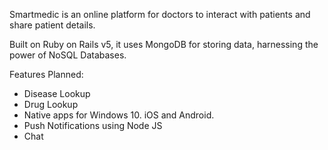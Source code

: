 Smartmedic is an online platform for doctors to interact with patients and share patient details.

Built on Ruby on Rails v5, it uses MongoDB for storing data, harnessing the power of NoSQL Databases.

Features Planned:
  - Disease Lookup
  - Drug Lookup
  - Native apps for Windows 10. iOS and Android.
  - Push Notifications using Node JS
  - Chat